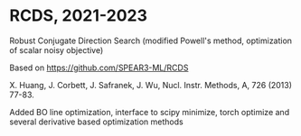# RCDS, 2021-2023

Robust Conjugate Direction Search (modified Powell's method, optimization of scalar noisy objective)

Based on https://github.com/SPEAR3-ML/RCDS

X. Huang, J. Corbett, J. Safranek, J. Wu, Nucl. Instr. Methods, A, 726 (2013) 77-83.


Added BO line optimization, interface to scipy minimize, torch optimize and several derivative based optimization methods
